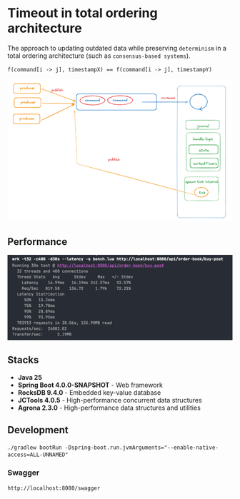 # Timeout in total ordering architecture

The approach to updating outdated data while preserving `determinism` in a total ordering architecture (such as `consensus-based systems`).

```shell
f(command[i -> j], timestampX) == f(command[i -> j], timestampY)
```

![architecture](./docs/architecture.png)

## Performance
![benchmark.png](docs/benchmark.png)

## Stacks

- **Java 25**
- **Spring Boot 4.0.0-SNAPSHOT** - Web framework
- **RocksDB 9.4.0** - Embedded key-value database
- **JCTools 4.0.5** - High-performance concurrent data structures
- **Agrona 2.3.0** - High-performance data structures and utilities

## Development
```shell
./gradlew bootRun -Dspring-boot.run.jvmArguments="--enable-native-access=ALL-UNNAMED"
```

### Swagger

```shell
http://localhost:8080/swagger
```
